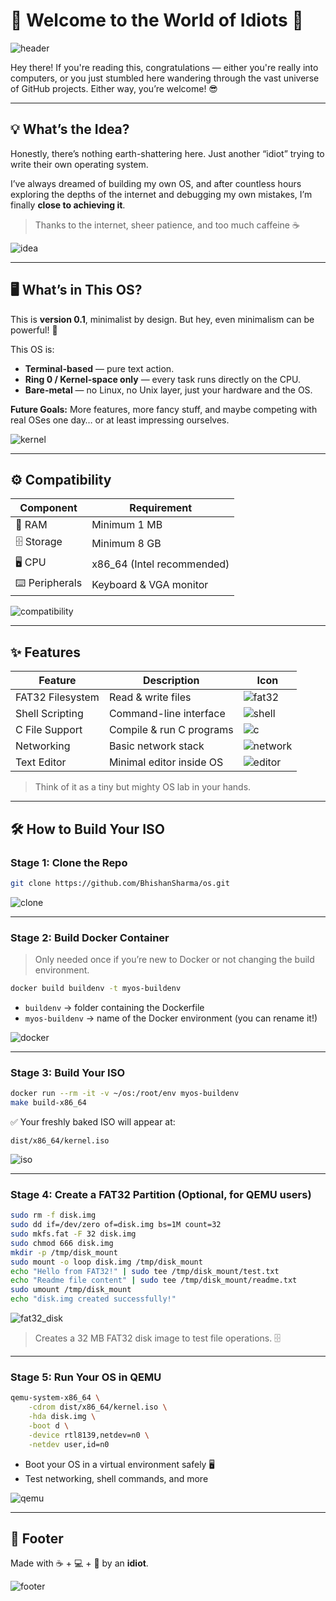 # 🚀 Welcome to the World of Idiots 👋

![header](https://i.imgur.com/3Z8tGzU.png)

Hey there! If you're reading this, congratulations — either you're really into computers, or you just stumbled here wandering through the vast universe of GitHub projects. Either way, you’re welcome! 😎

---

## 💡 What’s the Idea?

Honestly, there’s nothing earth-shattering here. Just another “idiot” trying to write their own operating system.

I’ve always dreamed of building my own OS, and after countless hours exploring the depths of the internet and debugging my own mistakes, I’m finally **close to achieving it**.

> Thanks to the internet, sheer patience, and too much caffeine ☕

![idea](https://i.imgur.com/WZedJxH.png)

---

## 🖥️ What’s in This OS?

This is **version 0.1**, minimalist by design. But hey, even minimalism can be powerful! 💪

This OS is:

* **Terminal-based** — pure text action.
* **Ring 0 / Kernel-space only** — every task runs directly on the CPU.
* **Bare-metal** — no Linux, no Unix layer, just your hardware and the OS.

**Future Goals:** More features, more fancy stuff, and maybe competing with real OSes one day… or at least impressing ourselves.

![kernel](https://i.imgur.com/VVPRTFS.png)

---

## ⚙️ Compatibility

| Component      | Requirement                |
| -------------- | -------------------------- |
| 💾 RAM         | Minimum 1 MB               |
| 🗄️ Storage    | Minimum 8 GB               |
| 🖥️ CPU        | x86_64 (Intel recommended) |
| ⌨️ Peripherals | Keyboard & VGA monitor     |

![compatibility](https://i.imgur.com/7Z0TzQx.png)

---

## ✨ Features

| Feature          | Description              | Icon                                        |
| ---------------- | ------------------------ | ------------------------------------------- |
| FAT32 Filesystem | Read & write files       | ![fat32](https://i.imgur.com/VXxYzZf.png)   |
| Shell Scripting  | Command-line interface   | ![shell](https://i.imgur.com/3POC4Tb.png)   |
| C File Support   | Compile & run C programs | ![c](https://i.imgur.com/E0Vv4aA.png)       |
| Networking       | Basic network stack      | ![network](https://i.imgur.com/XZfD2mY.png) |
| Text Editor      | Minimal editor inside OS | ![editor](https://i.imgur.com/8RmIt3p.png)  |

> Think of it as a tiny but mighty OS lab in your hands.

---

## 🛠️ How to Build Your ISO

### **Stage 1: Clone the Repo**

```bash
git clone https://github.com/BhishanSharma/os.git
```

![clone](https://i.imgur.com/5C8mD4X.png)

---

### **Stage 2: Build Docker Container**

> Only needed once if you’re new to Docker or not changing the build environment.

```bash
docker build buildenv -t myos-buildenv
```

* `buildenv` → folder containing the Dockerfile
* `myos-buildenv` → name of the Docker environment (you can rename it!)

![docker](https://i.imgur.com/mcJcHph.png)

---

### **Stage 3: Build Your ISO**

```bash
docker run --rm -it -v ~/os:/root/env myos-buildenv
make build-x86_64
```

✅ Your freshly baked ISO will appear at:

```
dist/x86_64/kernel.iso
```

![iso](https://i.imgur.com/KGv1VvE.png)

---

### **Stage 4: Create a FAT32 Partition (Optional, for QEMU users)**

```bash
sudo rm -f disk.img
sudo dd if=/dev/zero of=disk.img bs=1M count=32
sudo mkfs.fat -F 32 disk.img
sudo chmod 666 disk.img
mkdir -p /tmp/disk_mount
sudo mount -o loop disk.img /tmp/disk_mount
echo "Hello from FAT32!" | sudo tee /tmp/disk_mount/test.txt
echo "Readme file content" | sudo tee /tmp/disk_mount/readme.txt
sudo umount /tmp/disk_mount
echo "disk.img created successfully!"
```

![fat32\_disk](https://i.imgur.com/jpFsh7J.png)

> Creates a 32 MB FAT32 disk image to test file operations. 🗄️

---

### **Stage 5: Run Your OS in QEMU**

```bash
qemu-system-x86_64 \
    -cdrom dist/x86_64/kernel.iso \
    -hda disk.img \
    -boot d \
    -device rtl8139,netdev=n0 \
    -netdev user,id=n0
```

* Boot your OS in a virtual environment safely 🖥️
* Test networking, shell commands, and more

![qemu](https://i.imgur.com/ykl3JdX.gif)

---

## 🎨 Footer

Made with ☕ + 💻 + 🧠 by an **idiot**.

![footer](https://i.imgur.com/8F9kJqY.png)
